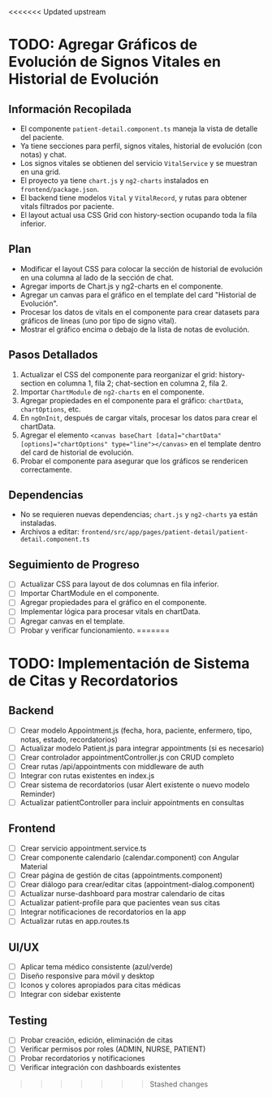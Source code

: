 <<<<<<< Updated upstream
# TODO: Agregar Gráficos de Evolución de Signos Vitales en Historial de Evolución

## Información Recopilada
- El componente `patient-detail.component.ts` maneja la vista de detalle del paciente.
- Ya tiene secciones para perfil, signos vitales, historial de evolución (con notas) y chat.
- Los signos vitales se obtienen del servicio `VitalService` y se muestran en una grid.
- El proyecto ya tiene `chart.js` y `ng2-charts` instalados en `frontend/package.json`.
- El backend tiene modelos `Vital` y `VitalRecord`, y rutas para obtener vitals filtrados por paciente.
- El layout actual usa CSS Grid con history-section ocupando toda la fila inferior.

## Plan
- Modificar el layout CSS para colocar la sección de historial de evolución en una columna al lado de la sección de chat.
- Agregar imports de Chart.js y ng2-charts en el componente.
- Agregar un canvas para el gráfico en el template del card "Historial de Evolución".
- Procesar los datos de vitals en el componente para crear datasets para gráficos de líneas (uno por tipo de signo vital).
- Mostrar el gráfico encima o debajo de la lista de notas de evolución.

## Pasos Detallados
1. Actualizar el CSS del componente para reorganizar el grid: history-section en columna 1, fila 2; chat-section en columna 2, fila 2.
2. Importar `ChartModule` de `ng2-charts` en el componente.
3. Agregar propiedades en el componente para el gráfico: `chartData`, `chartOptions`, etc.
4. En `ngOnInit`, después de cargar vitals, procesar los datos para crear el chartData.
5. Agregar el elemento `<canvas baseChart [data]="chartData" [options]="chartOptions" type="line"></canvas>` en el template dentro del card de historial de evolución.
6. Probar el componente para asegurar que los gráficos se rendericen correctamente.

## Dependencias
- No se requieren nuevas dependencias; `chart.js` y `ng2-charts` ya están instaladas.
- Archivos a editar: `frontend/src/app/pages/patient-detail/patient-detail.component.ts`

## Seguimiento de Progreso
- [ ] Actualizar CSS para layout de dos columnas en fila inferior.
- [ ] Importar ChartModule en el componente.
- [ ] Agregar propiedades para el gráfico en el componente.
- [ ] Implementar lógica para procesar vitals en chartData.
- [ ] Agregar canvas en el template.
- [ ] Probar y verificar funcionamiento.
=======
# TODO: Implementación de Sistema de Citas y Recordatorios

## Backend
- [ ] Crear modelo Appointment.js (fecha, hora, paciente, enfermero, tipo, notas, estado, recordatorios)
- [ ] Actualizar modelo Patient.js para integrar appointments (si es necesario)
- [ ] Crear controlador appointmentController.js con CRUD completo
- [ ] Crear rutas /api/appointments con middleware de auth
- [ ] Integrar con rutas existentes en index.js
- [ ] Crear sistema de recordatorios (usar Alert existente o nuevo modelo Reminder)
- [ ] Actualizar patientController para incluir appointments en consultas

## Frontend
- [ ] Crear servicio appointment.service.ts
- [ ] Crear componente calendario (calendar.component) con Angular Material
- [ ] Crear página de gestión de citas (appointments.component)
- [ ] Crear diálogo para crear/editar citas (appointment-dialog.component)
- [ ] Actualizar nurse-dashboard para mostrar calendario de citas
- [ ] Actualizar patient-profile para que pacientes vean sus citas
- [ ] Integrar notificaciones de recordatorios en la app
- [ ] Actualizar rutas en app.routes.ts

## UI/UX
- [ ] Aplicar tema médico consistente (azul/verde)
- [ ] Diseño responsive para móvil y desktop
- [ ] Iconos y colores apropiados para citas médicas
- [ ] Integrar con sidebar existente

## Testing
- [ ] Probar creación, edición, eliminación de citas
- [ ] Verificar permisos por roles (ADMIN, NURSE, PATIENT)
- [ ] Probar recordatorios y notificaciones
- [ ] Verificar integración con dashboards existentes
>>>>>>> Stashed changes
